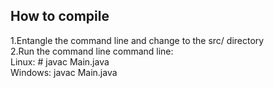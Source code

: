 <h2>How to compile</h2>
1.Entangle the command line and change to the src/ directory<br>
2.Run the command line command line:<br>
Linux: # javac Main.java
<br>Windows: javac Main.java